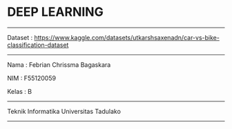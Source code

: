 # DEEP LEARNING

-------------------------------------------------

Dataset :
https://www.kaggle.com/datasets/utkarshsaxenadn/car-vs-bike-classification-dataset

-------------------------------------------------

Nama  : Febrian Chrissma Bagaskara

NIM   : F55120059

Kelas : B

-------------------------------------------------

Teknik Informatika
Universitas Tadulako

-------------------------------------------------
